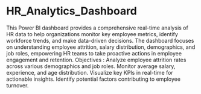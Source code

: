 # HR_Analytics_Dashboard
This Power BI dashboard provides a comprehensive real-time analysis of HR data to help organizations monitor key employee metrics, identify workforce trends, and make data-driven decisions.
The dashboard focuses on understanding employee attrition, salary distribution, demographics, and job roles, empowering HR teams to take proactive actions in employee engagement and retention.
Objectives :
Analyze employee attrition rates across various demographics and job roles.
Monitor average salary, experience, and age distribution.
Visualize key KPIs in real-time for actionable insights.
Identify potential factors contributing to employee turnover.
